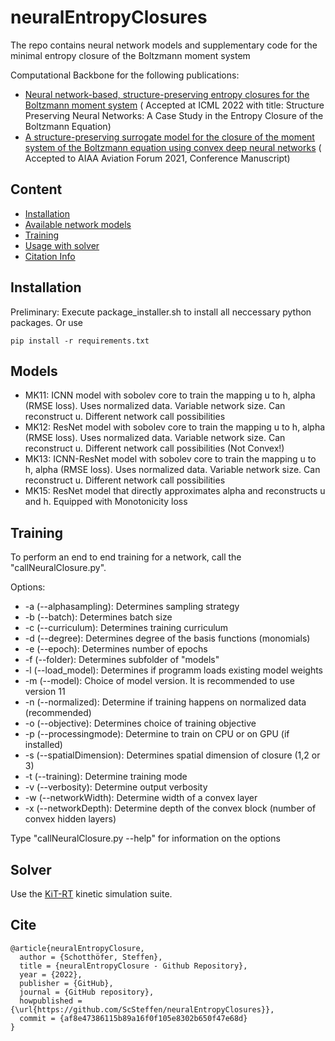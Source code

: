 # neuralEntropyClosures

The repo contains neural network models and supplementary code for the minimal entropy closure of the Boltzmann moment
system

Computational Backbone for the following publications:

* [Neural network-based, structure-preserving entropy closures for the Boltzmann moment system](https://arxiv.org/abs/2201.10364) (
  Accepted at ICML 2022 with title: Structure Preserving Neural Networks: A Case Study in the Entropy Closure of the
  Boltzmann Equation)
* [A structure-preserving surrogate model for the closure of the moment system of the Boltzmann equation using convex deep neural networks](https://arxiv.org/abs/2106.09445) (
  Accepted to AIAA Aviation Forum 2021, Conference Manuscript)

## Content

* [Installation](#Installation)
* [Available network models](#Models)
* [Training](#Training)
* [Usage with solver](#Solver)
* [Citation Info](#Cite)

## Installation

Preliminary: Execute package_installer.sh to install all neccessary python packages. Or use

```
pip install -r requirements.txt
```

## Models

* MK11: ICNN model with sobolev core to train the mapping u to h, alpha (RMSE loss). Uses normalized data. Variable
  network size. Can reconstruct u. Different network call possibilities
* MK12: ResNet model with sobolev core to train the mapping u to h, alpha (RMSE loss). Uses normalized data. Variable
  network size. Can reconstruct u. Different network call possibilities (Not Convex!)
* MK13: ICNN-ResNet model with sobolev core to train the mapping u to h, alpha (RMSE loss). Uses normalized data.
  Variable
  network size. Can reconstruct u. Different network call possibilities
* MK15: ResNet model that directly approximates alpha and reconstructs u and h. Equipped with Monotonicity loss

## Training

To perform an end to end training for a network, call the "callNeuralClosure.py".

Options:

* -a (--alphasampling): Determines sampling strategy
* -b (--batch): Determines batch size
* -c (--curriculum): Determines training curriculum
* -d (--degree): Determines degree of the basis functions (monomials)
* -e (--epoch): Determines number of epochs
* -f (--folder): Determines subfolder of "models"
* -l (--load_model): Determines if programm loads existing model weights
* -m (--model): Choice of model version. It is recommended to use version 11
* -n (--normalized): Determine if training happens on normalized data (recommended)
* -o (--objective): Determines choice of training objective
* -p (--processingmode): Determine to train on CPU or on GPU (if installed)
* -s (--spatialDimension): Determines spatial dimension of closure (1,2 or 3)
* -t (--training): Determine training mode
* -v (--verbosity): Determine output verbosity
* -w (--networkWidth): Determine width of a convex layer
* -x (--networkDepth): Determine depth of the convex block (number of convex hidden layers)

Type  "callNeuralClosure.py --help" for information on the options

## Solver

Use the [KiT-RT](https://github.com/CSMMLab/KiT-RT) kinetic simulation suite.

## Cite

```
@article{neuralEntropyClosure,
  author = {Schotthöfer, Steffen},
  title = {neuralEntropyClosure - Github Repository},
  year = {2022},
  publisher = {GitHub},
  journal = {GitHub repository},
  howpublished = {\url{https://github.com/ScSteffen/neuralEntropyClosures}},
  commit = {af8e47386115b89a16f0f105e8302b650f47e68d}
}
``` 

